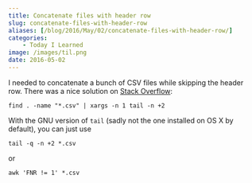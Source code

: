```yaml
---
title: Concatenate files with header row
slug: concatenate-files-with-header-row
aliases: [/blog/2016/May/02/concatenate-files-with-header-row/]
categories:
    - Today I Learned
image: /images/til.png
date: 2016-05-02
---
```


I needed to concatenate a bunch of CSV files while skipping the header row. There was a nice solution on [Stack Overflow](http://stackoverflow.com/questions/10103619/unix-merge-many-files-while-deleting-first-line-of-all-files):

```
find . -name "*.csv" | xargs -n 1 tail -n +2
```

With the GNU version of `tail` (sadly not the one installed on OS X by default), you can just use

```
tail -q -n +2 *.csv
```

or

```
awk 'FNR != 1' *.csv
```